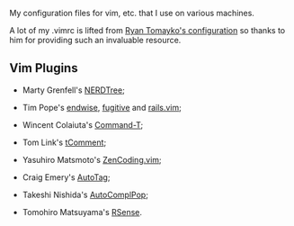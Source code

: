 My configuration files for vim, etc. that I use on various machines.

A lot of my .vimrc is lifted from [Ryan Tomayko's configuration][rtomayko]
so thanks to him for providing such an invaluable resource.

  [rtomayko]: http://github.com/rtomayko/dotfiles

## Vim Plugins

* Marty Grenfell's [NERDTree][];
* Tim Pope's [endwise][], [fugitive][] and [rails.vim][];
* Wincent Colaiuta's [Command-T][];
* Tom Link's [tComment][];
* Yasuhiro Matsmoto's [ZenCoding.vim][];
* Craig Emery's [AutoTag][];
* Takeshi Nishida's [AutoComplPop][];
* Tomohiro Matsuyama's [RSense][].

  [NERDTree]: http://www.vim.org/scripts/script.php?script_id=1658
  [endwise]: http://www.vim.org/scripts/script.php?script_id=2386
  [rails.vim]: http://www.vim.org/scripts/script.php?script_id=1567
  [fugitive]: http://www.vim.org/scripts/script.php?script_id=2975
  [Command-T]: http://www.vim.org/scripts/script.php?script_id=3025
  [tComment]: http://www.vim.org/scripts/script.php?script_id=1173
  [ZenCoding.vim]: http://www.vim.org/scripts/script.php?script_id=2981
  [AutoTag]: http://www.vim.org/scripts/script.php?script_id=1343
  [AutoComplPop]: http://www.vim.org/scripts/script.php?script_id=1879
  [RSense]: http://cx4a.org/software/rsense/

